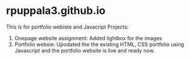 # rpuppala3.github.io
This is for portfolio webiste and Javacript Projects:
1. Onepage website assignment: Added lightbox for the images
2. Portfolio websie: Upodated the the existing HTML, CSS portfolio using Javascript and the portfolio website is live and ready now.
